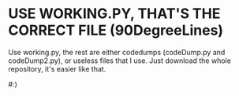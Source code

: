 # USE WORKING.PY, THAT'S THE CORRECT FILE (90DegreeLines)

Use working.py, the rest are either codedumps (codeDump.py and codeDump2.py),
or useless files that I use. Just download the whole repository, it's easier like that.

#:)
